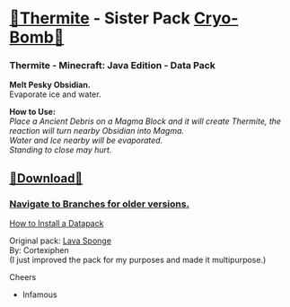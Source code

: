 # [🎥Thermite](https://youtu.be/_JLxFoCW2iE) - Sister Pack [Cryo-Bomb🔗](https://github.com/InfamousMusicify/Cryo-Bomb/) 
### Thermite - Minecraft: Java Edition - Data Pack
__Melt Pesky Obsidian.__   
Evaporate ice and water.   

__How to Use:__  
_Place a Ancient Debris on a Magma Block and it will create Thermite, the reaction will turn nearby Obsidian into Magma.  
Water and Ice nearby will be evaporated.  
Standing to close may hurt._  

## [🔗Download🔗](https://github.com/InfamousMusicify/Thermite/archive/refs/heads/main.zip)

### [Navigate to Branches for older versions.](https://github.com/InfamousMusicify/Thermite/branches)   
[How to Install a Datapack](https://youtu.be/JHEjZlVlqGE) 

Original pack: [Lava Sponge](https://www.planetminecraft.com/data-pack/lava-sponges-1-16/)  
By: Cortexiphen  
(I just improved the pack for my purposes and made it multipurpose.)  


Cheers  
- Infamous  
